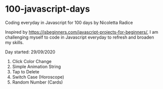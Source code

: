 # 100-javascript-days
 Coding everyday in Javascript for 100 days
 by Nicoletta Radice
 
 Inspired by https://jsbeginners.com/javascript-projects-for-beginners/, I am challenging myself to code in Javascript everyday to refresh and broaden my skills.
 
 
 Day started: 29/09/2020
 
 01. Click Color Change
 02. Simple Animation String
 03. Tap to Delete
 04. Switch Case (Horoscope)
 05. Random Number (Cards)
